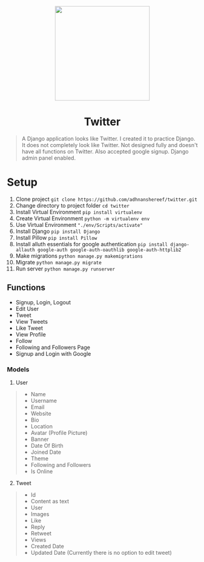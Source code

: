 <p align="center" ><img width="250px" src="https://www.freepnglogos.com/uploads/twitter-logo-png/twitter-logo-vector-png-clipart-1.png"></p>
<h1 align="center">Twitter</h1>

> A Django application looks like Twitter. I created it to practice Django. It does not completely look like Twitter. Not designed fully and doesn't have all functions on Twitter. Also accepted google signup. Django admin panel enabled.



# Setup
1. Clone project `git clone https://github.com/adhnanshereef/twitter.git`
2. Change directory to project folder `cd twitter`
3. Install Virtual Environment `pip install virtualenv`
4. Create Virtual Environment `python -m virtualenv env`
5. Use Virtual Environment `"./env/Scripts/activate"`
6. Install Django `pip install Django`
7. Install Pillow `pip install Pillow`
8. Install alluth essentials for google authentication `pip install django-allauth google-auth google-auth-oauthlib google-auth-httplib2`
9. Make migrations `python manage.py makemigrations`
10. Migrate `python manage.py migrate`
11. Run server `python manage.py runserver`


## Functions
* Signup, Login, Logout
* Edit User
* Tweet
* View Tweets
* Like Tweet
* View Profile
* Follow
* Following and Followers Page
* Signup and Login with Google

### Models
1. User
  > * Name
  > * Username
  > * Email
  > * Website
  > * Bio
  > * Location
  > * Avatar (Profile Picture)
  > * Banner
  > * Date Of Birth
  > * Joined Date
  > * Theme
  > * Following and Followers
  > * Is Online 
  > 
2. Tweet
  > * Id
  > * Content as text
  > * User
  > * Images
  > * Like
  > * Reply
  > * Retweet
  > * Views
  > * Created Date
  > * Updated Date (Currently there is no option to edit tweet)
